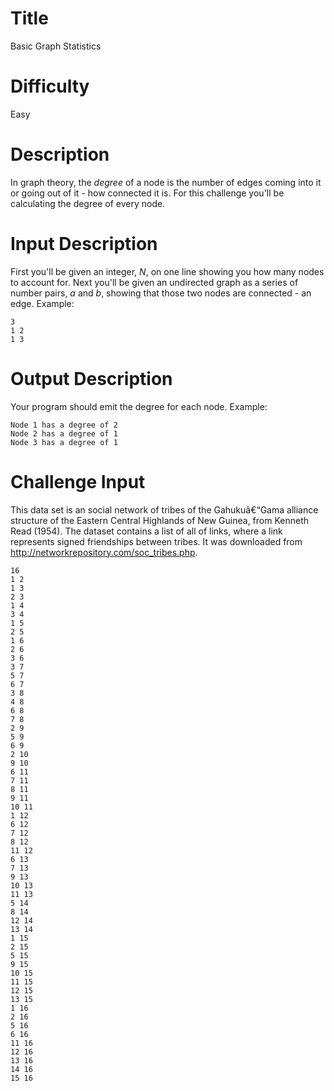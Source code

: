 # Title

Basic Graph Statistics

# Difficulty

Easy

# Description

In graph theory, the *degree* of a node is the number of edges coming into it or going out of it - how connected it is. For this challenge you'll be calculating the degree of every node. 

# Input Description

First you'll be given an integer, *N*, on one line showing you how many nodes to account for. Next you'll be given an undirected graph as a series of number pairs, *a* and *b*, showing that those two nodes are connected - an edge. Example:

    3 
    1 2
    1 3

# Output Description

Your program should emit the degree for each node. Example:

    Node 1 has a degree of 2
    Node 2 has a degree of 1
    Node 3 has a degree of 1

# Challenge Input

This data set is an social network of tribes of the Gahukuâ€“Gama alliance structure of the Eastern Central Highlands of New Guinea, from Kenneth Read (1954). The dataset contains a list of all of links, where a link represents signed friendships between tribes. It was downloaded from http://networkrepository.com/soc_tribes.php. 

    16
    1 2
    1 3
    2 3
    1 4
    3 4
    1 5
    2 5
    1 6
    2 6
    3 6
    3 7
    5 7
    6 7
    3 8
    4 8
    6 8
    7 8
    2 9
    5 9
    6 9
    2 10
    9 10
    6 11
    7 11
    8 11
    9 11
    10 11
    1 12
    6 12
    7 12
    8 12
    11 12
    6 13
    7 13
    9 13
    10 13
    11 13
    5 14
    8 14
    12 14
    13 14
    1 15
    2 15
    5 15
    9 15
    10 15
    11 15
    12 15
    13 15
    1 16
    2 16
    5 16
    6 16
    11 16
    12 16
    13 16
    14 16
    15 16